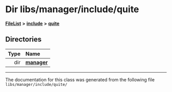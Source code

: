 

# Dir libs/manager/include/quite



[**FileList**](files.md) **>** [**include**](dir_4016f4d3acd3fc8991c53702cd4dc6d5.md) **>** [**quite**](dir_b37ea4b54adf6aca6f6e7e088c5d43d6.md)














## Directories

| Type | Name |
| ---: | :--- |
| dir | [**manager**](dir_3f8205de661b2b55b021bbc49d05e58b.md) <br> |

























































------------------------------
The documentation for this class was generated from the following file `libs/manager/include/quite/`

